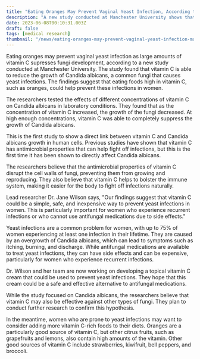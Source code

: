 ```yaml
---
title: "Eating Oranges May Prevent Vaginal Yeast Infection, According to Manchester University Study"
description: "A new study conducted at Manchester University shows that eating oranges may prevent vaginal yeast infections. Vitamin C can suppress the growth of Candida albicans, a common fungi that causes these infections. This could provide a safe, inexpensive alternative to antifungal medications."
date: 2023-06-08T00:10:31.003Z
draft: false
tags: [medical research]
thumbnail: "/news/eating-oranges-may-prevent-vaginal-yeast-infection-manchester-university-study/thumb.png"
---
```


Eating oranges may prevent vaginal yeast infection as large amounts of vitamin C supresses fungi development, according to a new study conducted at Manchester University. The study found that vitamin C is able to reduce the growth of Candida albicans, a common fungi that causes yeast infections. The findings suggest that eating foods high in vitamin C, such as oranges, could help prevent these infections in women.

The researchers tested the effects of different concentrations of vitamin C on Candida albicans in laboratory conditions. They found that as the concentration of vitamin C increased, the growth of the fungi decreased. At high enough concentrations, vitamin C was able to completely suppress the growth of Candida albicans.

This is the first study to show a direct link between vitamin C and Candida albicans growth in human cells. Previous studies have shown that vitamin C has antimicrobial properties that can help fight off infections, but this is the first time it has been shown to directly affect Candida albicans.

The researchers believe that the antimicrobial properties of vitamin C disrupt the cell walls of fungi, preventing them from growing and reproducing. They also believe that vitamin C helps to bolster the immune system, making it easier for the body to fight off infections naturally.

Lead researcher Dr. Jane Wilson says, "Our findings suggest that vitamin C could be a simple, safe, and inexpensive way to prevent yeast infections in women. This is particularly important for women who experience recurrent infections or who cannot use antifungal medications due to side effects."

Yeast infections are a common problem for women, with up to 75% of women experiencing at least one infection in their lifetime. They are caused by an overgrowth of Candida albicans, which can lead to symptoms such as itching, burning, and discharge. While antifungal medications are available to treat yeast infections, they can have side effects and can be expensive, particularly for women who experience recurrent infections.

Dr. Wilson and her team are now working on developing a topical vitamin C cream that could be used to prevent yeast infections. They hope that this cream could be a safe and effective alternative to antifungal medications.

While the study focused on Candida albicans, the researchers believe that vitamin C may also be effective against other types of fungi. They plan to conduct further research to confirm this hypothesis.

In the meantime, women who are prone to yeast infections may want to consider adding more vitamin C-rich foods to their diets. Oranges are a particularly good source of vitamin C, but other citrus fruits, such as grapefruits and lemons, also contain high amounts of the vitamin. Other good sources of vitamin C include strawberries, kiwifruit, bell peppers, and broccoli.
